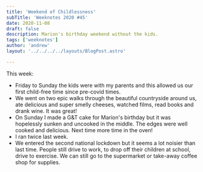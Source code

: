 ```yaml
---
title: 'Weekend of Childlessness'
subTitle: 'Weeknotes 2020 #45'
date: 2020-11-08
draft: false
description: Marion's birthday weekend without the kids.
tags: ['weeknotes']
author: 'andrew'
layout: '../../../../layouts/BlogPost.astro'

---
```

This week:

-   Friday to Sunday the kids were with my parents and this allowed us our first child-free time since pre-covid times.
-   We went on two epic walks through the beautiful countryside around us, ate delicious and super smelly cheeses, watched films, read books and drank wine. It was great!
-   On Sunday I made a G&T cake for Marion's birthday but it was hopelessly sunken and uncooked in the middle. The edges were well cooked and delicious. Next time more time in the oven!
- I ran twice last week.
- We entered the second national lockdown but it seems a lot noisier than last time. People still drive to work, to drop off their children at school, drive to exercise. We can still go to the supermarket or take-away coffee shop for supplies.
